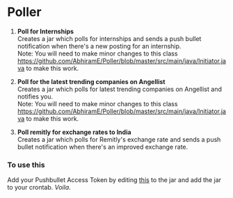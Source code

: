 # Poller

1. **Poll for Internships** <br> 
Creates a jar which polls for internships and sends a push bullet notification when there's a new posting for an 
internship. <br>
Note:
You will need to make minor changes to this class https://github.com/AbhiramE/Poller/blob/master/src/main/java/Initiator.java to make this work.

2. **Poll for the latest trending companies on Angellist** <br>
Creates a jar which polls for latest trending companies on Angellist and notifies you. <br>
Note:
You will need to make minor changes to this class https://github.com/AbhiramE/Poller/blob/master/src/main/java/Initiator.java to make this work.

3. **Poll remitly for exchange rates to India** <br>
Creates a jar which polls for Remitly's exchange rate and sends a push bullet notification when there's an improved exchange rate. 

### To use this
Add your Pushbullet Access Token by editing [this](https://github.com/AbhiramE/Poller/blob/master/src/main/java/Notifier/Configurations.java#L13) to the jar and add the jar to your crontab. *Voila*.

